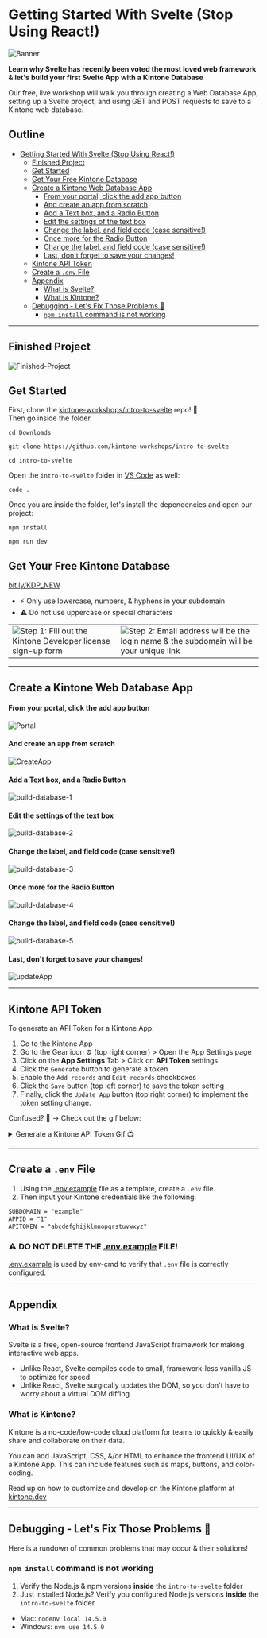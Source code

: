 # Getting Started With Svelte (Stop Using React!)

![Banner](./docs/images/banner.png)

**Learn why Svelte has recently been voted the most loved web framework & let's build your first Svelte App with a Kintone Database**  

Our free, live workshop will walk you through creating a Web Database App, setting up a Svelte project, and using GET and POST requests to save to a Kintone web database.

## Outline <!-- omit in toc -->
- [Getting Started With Svelte (Stop Using React!)](#getting-started-with-svelte-stop-using-react)
  - [Finished Project](#finished-project)
  - [Get Started](#get-started)
  - [Get Your Free Kintone Database](#get-your-free-kintone-database)
  - [Create a Kintone Web Database App](#create-a-kintone-web-database-app)
      - [From your portal, click the add app button](#from-your-portal-click-the-add-app-button)
      - [And create an app from scratch](#and-create-an-app-from-scratch)
      - [Add a Text box, and a Radio Button](#add-a-text-box-and-a-radio-button)
      - [Edit the settings of the text box](#edit-the-settings-of-the-text-box)
      - [Change the label, and field code (case sensitive!)](#change-the-label-and-field-code-case-sensitive)
      - [Once more for the Radio Button](#once-more-for-the-radio-button)
      - [Change the label, and field code (case sensitive!)](#change-the-label-and-field-code-case-sensitive-1)
      - [Last, don't forget to save your changes!](#last-dont-forget-to-save-your-changes)
  - [Kintone API Token](#kintone-api-token)
  - [Create a `.env` File](#create-a-env-file)
  - [Appendix](#appendix)
    - [What is Svelte?](#what-is-svelte)
    - [What is Kintone?](#what-is-kintone)
  - [Debugging - Let's Fix Those Problems 💪](#debugging---lets-fix-those-problems-)
    - [`npm install` command is not working](#npm-install-command-is-not-working)

---

## Finished Project
![Finished-Project](./docs/images/finished-project.gif)

## Get Started

First, clone the [kintone-workshops/intro-to-svelte](https://github.com/kintone-workshops/intro-to-svelte) repo!  🚀  
Then go inside the folder.

```shell
cd Downloads

git clone https://github.com/kintone-workshops/intro-to-svelte

cd intro-to-svelte
```

Open the `intro-to-svelte` folder in [VS Code](https://code.visualstudio.com/docs/getstarted/tips-and-tricks#_command-line) as well:

```shell
code .
```

Once you are inside the folder, let's install the dependencies and open our project:

```shell
npm install

npm run dev
```

## Get Your Free Kintone Database

[bit.ly/KDP_NEW](http://bit.ly/KDP_NEW)
* ⚡ Only use lowercase, numbers, & hyphens in your subdomain
* ⚠ Do not use uppercase or special characters

|                                                                                            |                                                                                                                      |
| ------------------------------------------------------------------------------------------ | -------------------------------------------------------------------------------------------------------------------- |
| ![Step 1: Fill out the Kintone Developer license sign-up form](./docs/images/SignUp-1.png) | ![Step 2: Email address will be the login name & the subdomain will be your unique link](./docs/images/SignUp-2.png) |

---

## Create a Kintone Web Database App

#### From your portal, click the add app button
![Portal](./docs/images/portal.png)
#### And create an app from scratch
![CreateApp](./docs/images/create-app.png)
#### Add a Text box, and a Radio Button
![build-database-1](./docs/images/build-database-1.png)
#### Edit the settings of the text box
![build-database-2](./docs/images/build-database-2.png)
#### Change the label, and field code (case sensitive!)
![build-database-3](./docs/images/build-database-3.png)
#### Once more for the Radio Button
![build-database-4](./docs/images/build-database-4.png)
#### Change the label, and field code (case sensitive!)
![build-database-5](./docs/images/build-database-5.png)
#### Last, don't forget to save your changes!
![updateApp](./docs/images/updateApp.png)

---

## Kintone API Token

To generate an API Token for a Kintone App:

1. Go to the Kintone App
1. Go to the Gear icon ⚙️ (top right corner) > Open the App Settings page
1. Click on the **App Settings** Tab > Click on **API Token** settings
1. Click the `Generate` button to generate a token
1. Enable the `Add records` and `Edit records` checkboxes
1. Click the `Save` button (top left corner) to save the token setting
1. Finally, click the `Update App` button (top right corner) to implement the token setting change.

Confused? 🤔 → Check out the gif below:

<details>
  <summary>Generate a Kintone API Token Gif 📺</summary>

  ![APIToken.gif](./docs/images/APIToken.gif)

</details>

---

## Create a `.env` File

1. Using the [.env.example](.env.example) file as a template, create a `.env` file.
1. Then input your Kintone credentials like the following:

```txt
SUBDOMAIN = "example"
APPID = "1"
APITOKEN = "abcdefghijklmnopqrstuvwxyz"
```

### ⚠️ DO NOT DELETE THE [.env.example](.env.example) FILE!  <!-- omit in toc -->
[.env.example](.env.example) is used by env-cmd to verify that `.env` file is correctly configured.

---

## Appendix

### What is Svelte?

Svelte is a free, open-source frontend JavaScript framework for making interactive web apps.

* Unlike React, Svelte compiles code to small, framework-less vanilla JS to optimize for speed
* Unlike React, Svelte surgically updates the DOM, so you don't have to worry about a virtual DOM diffing.

### What is Kintone?

Kintone is a no-code/low-code cloud platform for teams to quickly & easily share and collaborate on their data.

You can add JavaScript, CSS, &/or HTML to enhance the frontend UI/UX of a Kintone App. This can include features such as maps, buttons, and color-coding.

Read up on how to customize and develop on the Kintone platform at [kintone.dev](https://kintone.dev/)

---

## Debugging - Let's Fix Those Problems 💪

Here is a rundown of common problems that may occur & their solutions!

### `npm install` command is not working

1. Verify the Node.js & npm versions **inside** the `intro-to-svelte` folder
2. Just installed Node.js? Verify you configured Node.js versions **inside** the `intro-to-svelte` folder

* Mac: `nodenv local 14.5.0`
* Windows: `nvm use 14.5.0`
